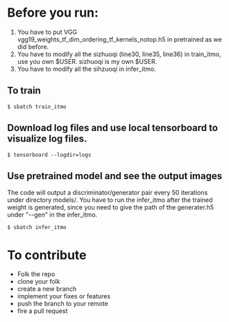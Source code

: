 # Before you run:

1. You have to put VGG vgg19_weights_tf_dim_ordering_tf_kernels_notop.h5 in pretrained as we did before.
2. You have to modify all the sizhuoqi (line30, line35, line36) in train_itmo, use you own $USER. sizhuoqi is my own $USER.
3. You have to modify all the sihzuoqi in infer_itmo.


## To train
`$ sbatch train_itmo`

## Download log files and use local tensorboard to visualize log files.
`$ tensorboard --logdir=logs`

## Use pretrained model and see the output images
The code will output a discriminator/generator pair every 50 iterations under directory models/. You have to run the infer_itmo after the trained weight is generated, since you need to give the path of the generater.h5 under "--gen" in the infer_itmo.

`$ sbatch infer_itmo`

# To contribute 
- Folk the repo
- clone your folk
- create a new branch
- implement your fixes or features
- push the branch to your remote
- fire a pull request
